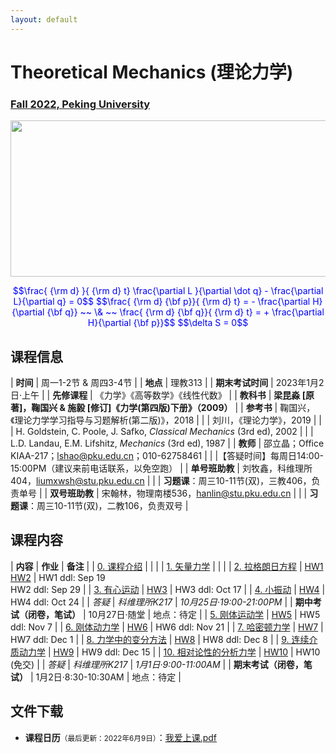 ```yaml
---
layout: default
---
```


<style>
table {
  font-family: arial, sans-serif;
  border-collapse: collapse;
  width: 100%;
}

td, th {
  border: 1px solid #dddddd;
  text-align: left;
  padding: 8px;
}

tr:nth-child(odd) {
  background-color: #dddddd;
}
</style>

<!-- 
<h2>
<font color="red">
*** Notice: links are not maintained after the end of course! 
</font>
</h2> -->

# <b>Theoretical Mechanics (理论力学)</b>

### <u>Fall 2022, Peking University</u>

<div style="display: flex; justify-content: center;">
<img src="http://friendshao.github.io/teaching/thmech19/thmech.png" width="550" height="250">
</div>


<p align="center">
<font color="blue">
$$\frac{ {\rm d} }{ {\rm d} t} \frac{\partial L }{\partial \dot q} - \frac{\partial L}{\partial q}  = 0$$
$$\frac{ {\rm d} {\bf p}}{ {\rm d} t} = - \frac{\partial H}{\partial {\bf q}} ~~ \& ~~ \frac{ {\rm d} {\bf q}}{ {\rm d} t} = + \frac{\partial H}{\partial {\bf p}}$$
$$\delta S = 0$$
</font>
</p>


## 课程信息

| **时间** |  周一1-2节 & 周四3-4节 |
| **地点** |  理教313 |
| **期末考试时间** | 2023年1月2日·上午 |
| **先修课程** | 《力学》《高等数学》《线性代数》 |
| **教科书** | **梁昆淼 [原著]，鞠国兴 & 施毅 [修订]《力学(第四版)下册》（2009）** |
| **参考书** | 鞠国兴，《理论力学学习指导与习题解析(第二版)》，2018 |
| | 刘川，《理论力学》，2019 |
| | H. Goldstein, C. Poole, J. Safko, *Classical Mechanics* (3rd ed), 2002 |
| | L.D. Landau, E.M. Lifshitz, *Mechanics* (3rd ed), 1987 |
| **教师** | 邵立晶；Office KIAA-217；lshao@pku.edu.cn；010-62758461 | 
| |【答疑时间】每周日14:00-15:00PM（建议来前电话联系，以免空跑） |
| **单号班助教** | 刘牧鑫，科维理所404，liumxwsh@stu.pku.edu.cn |
| | **习题课**：周三10-11节(双)，三教406，负责单号 |
| **双号班助教** | 宋翰林，物理南楼536，hanlin@stu.pku.edu.cn |
| | **习题课**：周三10-11节(双)，二教106，负责双号 |

<p></p>

## 课程内容

| **内容** | **作业** | **备注** |
| [0. 课程介绍](https://disk.pku.edu.cn:443/link/4A19D3C1CF9F5D47E6072C97F9A52C6C) | | |
| [1. 矢量力学](https://disk.pku.edu.cn:443/link/4A19D3C1CF9F5D47E6072C97F9A52C6C) | | |
| [2. 拉格朗日方程](https://disk.pku.edu.cn:443/link/4A19D3C1CF9F5D47E6072C97F9A52C6C) | [HW1](https://disk.pku.edu.cn:443/link/4A19D3C1CF9F5D47E6072C97F9A52C6C)<br>[HW2](https://disk.pku.edu.cn:443/link/4A19D3C1CF9F5D47E6072C97F9A52C6C) | HW1 ddl: Sep 19<br>HW2 ddl: Sep 29 |
| [3. 有心运动](https://disk.pku.edu.cn:443/link/4A19D3C1CF9F5D47E6072C97F9A52C6C) | [HW3](https://disk.pku.edu.cn:443/link/4A19D3C1CF9F5D47E6072C97F9A52C6C) | HW3 ddl: Oct 17 |
| [4. 小振动](https://disk.pku.edu.cn:443/link/4A19D3C1CF9F5D47E6072C97F9A52C6C) | [HW4](https://disk.pku.edu.cn:443/link/4A19D3C1CF9F5D47E6072C97F9A52C6C) | HW4 ddl: Oct 24 |
| *答疑* | *科维理所K217* | *10月25日·19:00-21:00PM* | 
| **期中考试（闭卷，笔试）** | 10月27日·随堂 | 地点：待定 |
| [5. 刚体运动学](https://disk.pku.edu.cn:443/link/4A19D3C1CF9F5D47E6072C97F9A52C6C) | [HW5](https://disk.pku.edu.cn:443/link/4A19D3C1CF9F5D47E6072C97F9A52C6C) | HW5 ddl: Nov 7 |
| [6. 刚体动力学](https://disk.pku.edu.cn:443/link/4A19D3C1CF9F5D47E6072C97F9A52C6C) | [HW6](https://disk.pku.edu.cn:443/link/4A19D3C1CF9F5D47E6072C97F9A52C6C) | HW6 ddl: Nov 21 |
| [7. 哈密顿力学](https://disk.pku.edu.cn:443/link/4A19D3C1CF9F5D47E6072C97F9A52C6C) | [HW7](https://disk.pku.edu.cn:443/link/4A19D3C1CF9F5D47E6072C97F9A52C6C) | HW7 ddl: Dec 1 |
| [8. 力学中的变分方法](https://disk.pku.edu.cn:443/link/4A19D3C1CF9F5D47E6072C97F9A52C6C) | [HW8](https://disk.pku.edu.cn:443/link/4A19D3C1CF9F5D47E6072C97F9A52C6C) | HW8 ddl: Dec 8 |
| [9. 连续介质动力学](https://disk.pku.edu.cn:443/link/4A19D3C1CF9F5D47E6072C97F9A52C6C) | [HW9](https://disk.pku.edu.cn:443/link/4A19D3C1CF9F5D47E6072C97F9A52C6C) | HW9 ddl: Dec 15 |
| [10. 相对论性的分析力学](https://disk.pku.edu.cn:443/link/4A19D3C1CF9F5D47E6072C97F9A52C6C) | [HW10](https://disk.pku.edu.cn:443/link/4A19D3C1CF9F5D47E6072C97F9A52C6C) | HW10 (免交) |
| *答疑* | *科维理所K217* | *1月1日·9:00-11:00AM*  | 
| **期末考试（闭卷，笔试）** | 1月2日·8:30-10:30AM | 地点：待定 |

<p></p>

## 文件下载

- **课程日历**<small>（最后更新：2022年6月9日）</small>：[我爱上课.pdf](https://disk.pku.edu.cn:443/link/4A19D3C1CF9F5D47E6072C97F9A52C6C)

<p></p>

<!-- 
## 学生对课程的总体评价

<div style="display: flex; justify-content: center;">
<img src="thmeth21_score.png" width="880">
</div> -->

<script type="text/x-mathjax-config">
  MathJax.Hub.Config({
    tex2jax: {
      inlineMath: [ ['$','$'] ],
      processEscapes: true
    }
  });
</script>
<script type="text/javascript" src="https://cdn.mathjax.org/mathjax/latest/MathJax.js?config=TeX-AMS-MML_HTMLorMML">
</script>

